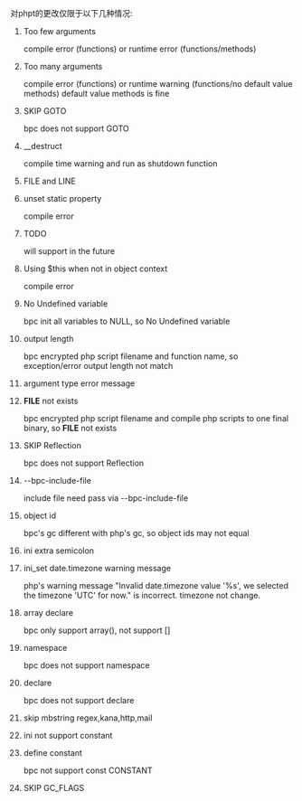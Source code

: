 对phpt的更改仅限于以下几种情况:

1. Too few arguments

    compile error (functions) or runtime error (functions/methods)

2. Too many arguments

    compile error (functions) or runtime warning (functions/no default value methods)
    default value methods is fine

3. SKIP GOTO

    bpc does not support GOTO

4. __destruct

    compile time warning and run as shutdown function

5. FILE and LINE

    

6. unset static property

    compile error

7. TODO

    will support in the future

8. Using $this when not in object context

    compile error

9. No Undefined variable

    bpc init all variables to NULL, so No Undefined variable
    
10. output length

    bpc encrypted php script filename and function name, so exception/error output length not match

11. argument type error message

12. __FILE__ not exists

    bpc encrypted php script filename and compile php scripts to one final binary, so __FILE__ not exists

13. SKIP Reflection

    bpc does not support Reflection

14. --bpc-include-file

    include file need pass via --bpc-include-file

15. object id

    bpc's gc different with php's gc, so object ids may not equal

16. ini extra semicolon

17. ini_set date.timezone warning message

    php's warning message "Invalid date.timezone value '%s', we selected the timezone 'UTC' for now." is incorrect.
    timezone not change.

18. array declare

    bpc only support array(), not support []

19. namespace

    bpc does not support namespace

20. declare

    bpc does not support declare

21. skip mbstring regex,kana,http,mail

22. ini not support constant

23. define constant

    bpc not support const CONSTANT

24. SKIP GC_FLAGS
